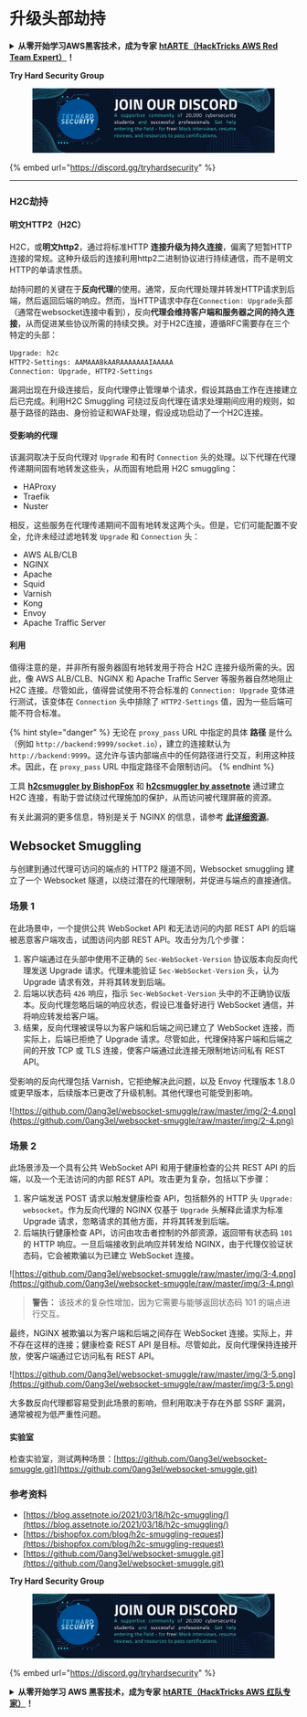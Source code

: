 # 升级头部劫持

<details>

<summary><strong>从零开始学习AWS黑客技术，成为专家</strong> <a href="https://training.hacktricks.xyz/courses/arte"><strong>htARTE（HackTricks AWS Red Team Expert）</strong></a><strong>！</strong></summary>

支持HackTricks的其他方式：

* 如果您想看到您的**公司在HackTricks中做广告**或**下载PDF格式的HackTricks**，请查看[**订阅计划**](https://github.com/sponsors/carlospolop)!
* 获取[**官方PEASS & HackTricks周边产品**](https://peass.creator-spring.com)
* 探索[**PEASS家族**](https://opensea.io/collection/the-peass-family)，我们的独家[**NFTs**](https://opensea.io/collection/the-peass-family)
* **加入** 💬 [**Discord群**](https://discord.gg/hRep4RUj7f) 或 [**电报群**](https://t.me/peass) 或 **关注**我们的**Twitter** 🐦 [**@carlospolopm**](https://twitter.com/hacktricks\_live)**。**
* 通过向[**HackTricks**](https://github.com/carlospolop/hacktricks)和[**HackTricks Cloud**](https://github.com/carlospolop/hacktricks-cloud) github仓库提交PR来分享您的黑客技巧。

</details>

**Try Hard Security Group**

<figure><img src="../.gitbook/assets/telegram-cloud-document-1-5159108904864449420.jpg" alt=""><figcaption></figcaption></figure>

{% embed url="https://discord.gg/tryhardsecurity" %}

***

### H2C劫持 <a href="#http2-over-cleartext-h2c" id="http2-over-cleartext-h2c"></a>

#### 明文HTTP2（H2C） <a href="#http2-over-cleartext-h2c" id="http2-over-cleartext-h2c"></a>

H2C，或**明文http2**，通过将标准HTTP **连接升级为持久连接**，偏离了短暂HTTP连接的常规。这种升级后的连接利用http2二进制协议进行持续通信，而不是明文HTTP的单请求性质。

劫持问题的关键在于**反向代理**的使用。通常，反向代理处理并转发HTTP请求到后端，然后返回后端的响应。然而，当HTTP请求中存在`Connection: Upgrade`头部（通常在websocket连接中看到），反向**代理会维持客户端和服务器之间的持久连接**，从而促进某些协议所需的持续交换。对于H2C连接，遵循RFC需要存在三个特定的头部：
```
Upgrade: h2c
HTTP2-Settings: AAMAAABkAARAAAAAAAIAAAAA
Connection: Upgrade, HTTP2-Settings
```
漏洞出现在升级连接后，反向代理停止管理单个请求，假设其路由工作在连接建立后已完成。利用H2C Smuggling 可绕过反向代理在请求处理期间应用的规则，如基于路径的路由、身份验证和WAF处理，假设成功启动了一个H2C连接。

#### 受影响的代理 <a href="#exploitation" id="exploitation"></a>

该漏洞取决于反向代理对 `Upgrade` 和有时 `Connection` 头的处理。以下代理在代理传递期间固有地转发这些头，从而固有地启用 H2C smuggling：

* HAProxy
* Traefik
* Nuster

相反，这些服务在代理传递期间不固有地转发这两个头。但是，它们可能配置不安全，允许未经过滤地转发 `Upgrade` 和 `Connection` 头：

* AWS ALB/CLB
* NGINX
* Apache
* Squid
* Varnish
* Kong
* Envoy
* Apache Traffic Server

#### 利用 <a href="#exploitation" id="exploitation"></a>

值得注意的是，并非所有服务器固有地转发用于符合 H2C 连接升级所需的头。因此，像 AWS ALB/CLB、NGINX 和 Apache Traffic Server 等服务器自然地阻止 H2C 连接。尽管如此，值得尝试使用不符合标准的 `Connection: Upgrade` 变体进行测试，该变体在 `Connection` 头中排除了 `HTTP2-Settings` 值，因为一些后端可能不符合标准。

{% hint style="danger" %}
无论在 `proxy_pass` URL 中指定的具体 **路径** 是什么（例如 `http://backend:9999/socket.io`），建立的连接默认为 `http://backend:9999`。这允许与该内部端点中的任何路径进行交互，利用这种技术。因此，在 `proxy_pass` URL 中指定路径不会限制访问。
{% endhint %}

工具 [**h2csmuggler by BishopFox**](https://github.com/BishopFox/h2csmuggler) 和 [**h2csmuggler by assetnote**](https://github.com/assetnote/h2csmuggler) 通过建立 H2C 连接，有助于尝试绕过代理施加的保护，从而访问被代理屏蔽的资源。

有关此漏洞的更多信息，特别是关于 NGINX 的信息，请参考 [**此详细资源**](../network-services-pentesting/pentesting-web/nginx.md#proxy\_set\_header-upgrade-and-connection)。

## Websocket Smuggling

与创建到通过代理可访问的端点的 HTTP2 隧道不同，Websocket smuggling 建立了一个 Websocket 隧道，以绕过潜在的代理限制，并促进与端点的直接通信。

### 场景 1

在此场景中，一个提供公共 WebSocket API 和无法访问的内部 REST API 的后端被恶意客户端攻击，试图访问内部 REST API。攻击分为几个步骤：

1. 客户端通过在头部中使用不正确的 `Sec-WebSocket-Version` 协议版本向反向代理发送 Upgrade 请求。代理未能验证 `Sec-WebSocket-Version` 头，认为 Upgrade 请求有效，并将其转发到后端。
2. 后端以状态码 `426` 响应，指示 `Sec-WebSocket-Version` 头中的不正确协议版本。反向代理忽略后端的响应状态，假设已准备好进行 WebSocket 通信，并将响应转发给客户端。
3. 结果，反向代理被误导以为客户端和后端之间已建立了 WebSocket 连接，而实际上，后端已拒绝了 Upgrade 请求。尽管如此，代理保持客户端和后端之间的开放 TCP 或 TLS 连接，使客户端通过此连接无限制地访问私有 REST API。

受影响的反向代理包括 Varnish，它拒绝解决此问题，以及 Envoy 代理版本 1.8.0 或更早版本，后续版本已更改了升级机制。其他代理也可能受到影响。

![https://github.com/0ang3el/websocket-smuggle/raw/master/img/2-4.png](https://github.com/0ang3el/websocket-smuggle/raw/master/img/2-4.png)

### 场景 2

此场景涉及一个具有公共 WebSocket API 和用于健康检查的公共 REST API 的后端，以及一个无法访问的内部 REST API。攻击更为复杂，包括以下步骤：

1. 客户端发送 POST 请求以触发健康检查 API，包括额外的 HTTP 头 `Upgrade: websocket`。作为反向代理的 NGINX 仅基于 `Upgrade` 头解释此请求为标准 Upgrade 请求，忽略请求的其他方面，并将其转发到后端。
2. 后端执行健康检查 API，访问由攻击者控制的外部资源，返回带有状态码 `101` 的 HTTP 响应。一旦后端接收到此响应并转发给 NGINX，由于代理仅验证状态码，它会被欺骗以为已建立 WebSocket 连接。

![https://github.com/0ang3el/websocket-smuggle/raw/master/img/3-4.png](https://github.com/0ang3el/websocket-smuggle/raw/master/img/3-4.png)

> **警告：** 该技术的复杂性增加，因为它需要与能够返回状态码 101 的端点进行交互。

最终，NGINX 被欺骗以为客户端和后端之间存在 WebSocket 连接。实际上，并不存在这样的连接；健康检查 REST API 是目标。尽管如此，反向代理保持连接开放，使客户端通过它访问私有 REST API。

![https://github.com/0ang3el/websocket-smuggle/raw/master/img/3-5.png](https://github.com/0ang3el/websocket-smuggle/raw/master/img/3-5.png)

大多数反向代理都容易受到此场景的影响，但利用取决于存在外部 SSRF 漏洞，通常被视为低严重性问题。

#### 实验室

检查实验室，测试两种场景：[https://github.com/0ang3el/websocket-smuggle.git](https://github.com/0ang3el/websocket-smuggle.git)

### 参考资料

* [https://blog.assetnote.io/2021/03/18/h2c-smuggling/](https://blog.assetnote.io/2021/03/18/h2c-smuggling/)
* [https://bishopfox.com/blog/h2c-smuggling-request](https://bishopfox.com/blog/h2c-smuggling-request)
* [https://github.com/0ang3el/websocket-smuggle.git](https://github.com/0ang3el/websocket-smuggle.git)


**Try Hard Security Group**

<figure><img src="../.gitbook/assets/telegram-cloud-document-1-5159108904864449420.jpg" alt=""><figcaption></figcaption></figure>

{% embed url="https://discord.gg/tryhardsecurity" %}

<details>

<summary><strong>从零开始学习 AWS 黑客技术，成为专家</strong> <a href="https://training.hacktricks.xyz/courses/arte"><strong>htARTE（HackTricks AWS 红队专家）</strong></a><strong>！</strong></summary>

支持 HackTricks 的其他方式：

* 如果您想在 HackTricks 中看到您的公司广告或下载 HackTricks 的 PDF，请查看 [**SUBSCRIPTION PLANS**](https://github.com/sponsors/carlospolop)!
* 获取 [**官方 PEASS & HackTricks 商品**](https://peass.creator-spring.com)
* 探索 [**PEASS Family**](https://opensea.io/collection/the-peass-family)，我们的独家 [**NFTs**](https://opensea.io/collection/the-peass-family) 收藏品
* **加入** 💬 [**Discord 群**](https://discord.gg/hRep4RUj7f) 或 [**电报群**](https://t.me/peass) 或 **关注** 我们的 **Twitter** 🐦 [**@carlospolopm**](https://twitter.com/hacktricks\_live)**。**
* 通过向 [**HackTricks**](https://github.com/carlospolop/hacktricks) 和 [**HackTricks Cloud**](https://github.com/carlospolop/hacktricks-cloud) github 仓库提交 PR 来分享您的黑客技巧。

</details>
